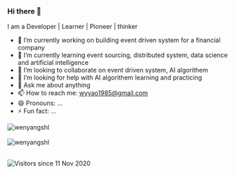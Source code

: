 ### Hi there 👋

I am a Developer | Learner | Pioneer | thinker

- 🔭 I’m currently working on building event driven system for a financial company
- 🌱 I’m currently learning event sourcing, distributed system, data science and artificial intelligence
- 👯 I’m looking to collaborate on event driven system, AI algorithem
- 🤔 I’m looking for help with AI algorithem learning and practicing
- 💬 Ask me about anything
- 📫 How to reach me: wyyao1985@gmail.com
- 😄 Pronouns: ...
- ⚡ Fun fact: ...

<div>
  <img align="center" src="https://github-readme-stats.vercel.app/api?username=wenyangshl&show_icons=true&theme=dark" alt="wenyangshl" />
<div/>
<br />
  
<div>
  <img align="center" src="https://github-readme-stats.vercel.app/api/top-langs/?username=wenyangshl&layout=compact&hide=html&theme=dark" alt="wenyangshl" />
<div/>
<br />

![Visitors since 11 Nov 2020](http://estruyf-github.azurewebsites.net/api/VisitorHit?user=wenyangshl&repo=ardalis&countColor=%237B1E7A)

